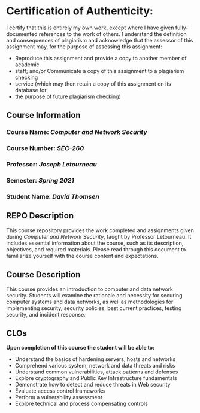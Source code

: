 # Certification of Authenticity:
I certify that this is entirely my own work, except where I have given
fully-documented references to the work of others. I understand the definition
and consequences of plagiarism and acknowledge that the assessor of this
assignment may, for the purpose of assessing this assignment:
- Reproduce this assignment and provide a copy to another member of academic
- staff; and/or Communicate a copy of this assignment to a plagiarism checking
- service (which may then retain a copy of this assignment on its database for
- the purpose of future plagiarism checking)

## Course Information

### Course Name: _Computer and Network Security_
### Course Number: _SEC-260_
### Professor: _Joseph Letourneau_
### Semester: _Spring 2021_
### Student Name: _David Thomsen_

## REPO Description

This course repository provides the work completed and assignments given during _Computer and Network Security_, taught by Professor Letourneau. It includes essential information about the course, such as its description, objectives, and required materials. Please read through this document to familiarize yourself with the course content and expectations.

## Course Description

This course provides an introduction to computer and data network security. Students will examine the rationale and necessity for securing computer systems and data networks, as well as methodologies for implementing security, security policies, best current practices, testing security, and incident response.


## CLOs

**Upon completion of this course the student will be able to:** 

- Understand the basics of hardening servers, hosts and networks
- Comprehend various system, network and data threats and risks
- Understand common vulnerabilities, attack patterns and defenses
- Explore cryptography and Public Key Infrastructure fundamentals
- Demonstrate how to detect and reduce threats in Web security
- Evaluate access control frameworks 
- Perform a vulnerability assessment
- Explore technical and process compensating controls
